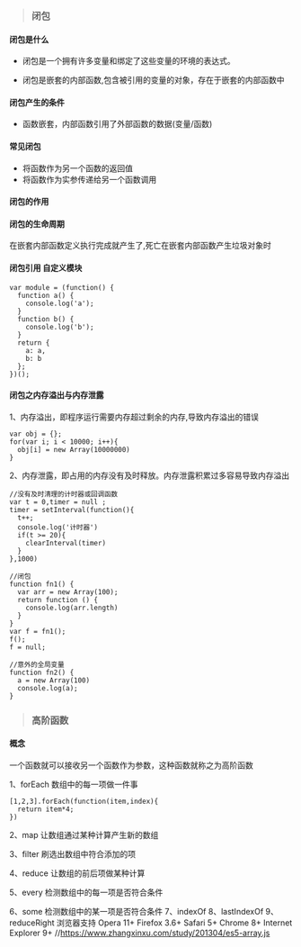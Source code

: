 > ### 闭包

#### 闭包是什么

- 闭包是一个拥有许多变量和绑定了这些变量的环境的表达式。

* 闭包是嵌套的内部函数,包含被引用的变量的对象，存在于嵌套的内部函数中

#### 闭包产生的条件

- 函数嵌套，内部函数引用了外部函数的数据(变量/函数)

#### 常见闭包

- 将函数作为另一个函数的返回值
- 将函数作为实参传递给另一个函数调用

#### 闭包的作用

#### 闭包的生命周期

在嵌套内部函数定义执行完成就产生了,死亡在嵌套内部函数产生垃圾对象时

#### 闭包引用 自定义模块

```
var module = (function() {
  function a() {
    console.log('a');
  }
  function b() {
    console.log('b');
  }
  return {
    a: a,
    b: b
  };
})();
```

#### 闭包之内存溢出与内存泄露

1、内存溢出，即程序运行需要内存超过剩余的内存,导致内存溢出的错误

```
var obj = {};
for(var i; i < 10000; i++){
  obj[i] = new Array(10000000)
}
```

2、内存泄露，即占用的内存没有及时释放。内存泄露积累过多容易导致内存溢出

```
//没有及时清理的计时器或回调函数
var t = 0,timer = null ;
timer = setInterval(function(){
  t++;
  console.log('计时器')
  if(t >= 20){
    clearInterval(timer)
  }
},1000)

//闭包
function fn1() {
  var arr = new Array(100);
  return function () {
    console.log(arr.length)
  }
}
var f = fn1();
f();
f = null;

//意外的全局变量
function fn2() {
  a = new Array(100)
  console.log(a);
}
```

> ### 高阶函数

#### 概念

一个函数就可以接收另一个函数作为参数，这种函数就称之为高阶函数

1、forEach 数组中的每一项做一件事

```
[1,2,3].forEach(function(item,index){
  return item*4;
})
```

2、map 让数组通过某种计算产生新的数组

3、filter 刷选出数组中符合添加的项

4、reduce 让数组的前后项做某种计算

5、every 检测数组中的每一项是否符合条件

6、some 检测数组中的某一项是否符合条件
7、indexOf
8、lastIndexOf
9、reduceRight
浏览器支持
Opera 11+
Firefox 3.6+
Safari 5+
Chrome 8+
Internet Explorer 9+
//https://www.zhangxinxu.com/study/201304/es5-array.js
